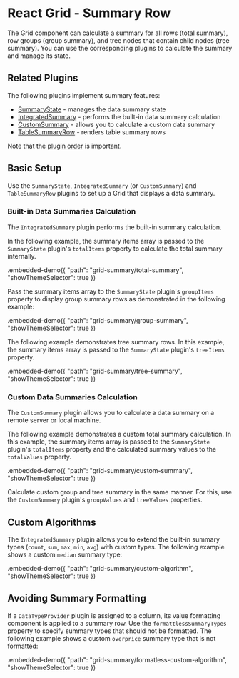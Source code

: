 # React Grid - Summary Row

The Grid component can calculate a summary for all rows (total summary), row groups (group summary), and tree nodes that contain child nodes (tree summary). You can use the corresponding plugins to calculate the summary and manage its state.

## Related Plugins

The following plugins implement summary features:

- [SummaryState](../reference/summary-state.md) - manages the data summary state
- [IntegratedSummary](../reference/integrated-summary.md) - performs the built-in data summary calculation
- [CustomSummary](../reference/custom-summary.md) - allows you to calculate a custom data summary
- [TableSummaryRow](../reference/table-summary-row.md) - renders table summary rows

Note that the [plugin order](./plugin-overview.md#plugin-order) is important.

## Basic Setup

Use the `SummaryState`, `IntegratedSummary` (or `CustomSummary`) and `TableSummaryRow` plugins to set up a Grid that displays a data summary.

### Built-in Data Summaries Calculation

The `IntegratedSummary` plugin performs the built-in summary calculation.

In the following example, the summary items array is passed to the `SummaryState` plugin's `totalItems` property to calculate the total summary internally.

.embedded-demo({ "path": "grid-summary/total-summary", "showThemeSelector": true })

Pass the summary items array to the `SummaryState` plugin's `groupItems` property to display group summary rows as demonstrated in the following example:

.embedded-demo({ "path": "grid-summary/group-summary", "showThemeSelector": true })

The following example demonstrates tree summary rows. In this example, the summary items array is passed to the `SummaryState` plugin's `treeItems` property.

.embedded-demo({ "path": "grid-summary/tree-summary", "showThemeSelector": true })

### Custom Data Summaries Calculation

The `CustomSummary` plugin allows you to calculate a data summary on a remote server or local machine.

The following example demonstrates a custom total summary calculation. In this example, the summary items array is passed to the `SummaryState` plugin's `totalItems` property and the calculated summary values to the `totalValues` property.

.embedded-demo({ "path": "grid-summary/custom-summary", "showThemeSelector": true })

Calculate custom group and tree summary in the same manner. For this, use the `CustomSummary` plugin's `groupValues` and `treeValues` properties.

## Custom Algorithms

The `IntegratedSummary` plugin allows you to extend the built-in summary types (`count`, `sum`, `max`, `min`, `avg`) with custom types. The following example shows a custom `median` summary type:

.embedded-demo({ "path": "grid-summary/custom-algorithm", "showThemeSelector": true })

## Avoiding Summary Formatting

If a `DataTypeProvider` plugin is assigned to a column, its value formatting component is applied to a summary row. Use the `formattlessSummaryTypes` property to specify summary types that should not be formatted. The following example shows a custom `overprice` summary type that is not formatted:

.embedded-demo({ "path": "grid-summary/formatless-custom-algorithm", "showThemeSelector": true })
